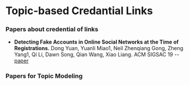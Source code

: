 # Topic-based Credantial Links

### Papers about credential of links
* **Detecting Fake Accounts in Online Social Networks at the Time of Registrations.** Dong Yuan, Yuanli Miao1, Neil Zhenqiang Gong, Zheng Yang1, Qi Li, Dawn Song, Qian Wang, Xiao Liang. ACM SIGSAC 19 -- [paper](http://people.duke.edu/~zg70/papers/Ianus.pdf)

### Papers for Topic Modeling
